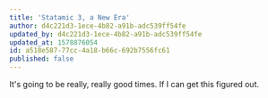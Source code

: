 ```yaml
---
title: 'Statamic 3, a New Era'
author: d4c221d3-1ece-4b82-a91b-adc539ff54fe
updated_by: d4c221d3-1ece-4b82-a91b-adc539ff54fe
updated_at: 1578876054
id: a518e587-77cc-4a18-b66c-692b7556fc61
published: false
---
```

It's going to be really, really good times. If I can get this figured out.